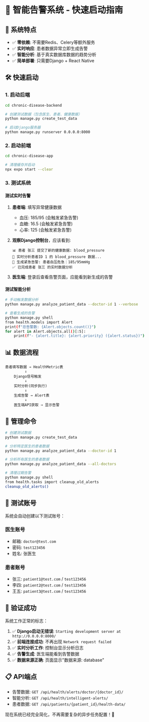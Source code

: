 # 🚀 智能告警系统 - 快速启动指南

## 🎯 **系统特点**
- ✅ **零依赖**: 不需要Redis、Celery等额外服务
- ✅ **实时响应**: 患者数据异常立即生成告警
- ✅ **智能分析**: 基于真实数据库数据的趋势分析
- ✅ **简单部署**: 只需要Django + React Native

## 🛠️ **快速启动**

### **1. 启动后端**
```bash
cd chronic-disease-backend

# 创建测试数据（包含医生、患者、健康数据）
python manage.py create_test_data

# 启动Django服务器
python manage.py runserver 0.0.0.0:8000
```

### **2. 启动前端**
```bash
cd chronic-disease-app

# 清理缓存并启动
npx expo start --clear
```

### **3. 测试系统**

#### **测试实时告警**
1. **患者端**: 填写异常健康数据
   - 血压: 185/95 (会触发紧急告警)
   - 血糖: 16.5 (会触发紧急告警)
   - 心率: 125 (会触发紧急告警)

2. **观察Django控制台**，应该看到:
   ```
   📊 患者 张三 提交了新的健康数据: blood_pressure
   🚨 实时分析患者ID 1 的 blood_pressure 数据...
   🚨 生成紧急告警: 患者血压危急：185/95mmHg
   ✅ 已完成患者 张三 的实时数据分析
   ```

3. **医生端**: 登录后查看告警页面，应能看到新生成的告警

#### **测试智能分析**
```bash
# 手动触发数据分析
python manage.py analyze_patient_data --doctor-id 1 --verbose

# 查看生成的告警
python manage.py shell
from health.models import Alert
print(f"总告警数: {Alert.objects.count()}")
for alert in Alert.objects.all()[:5]:
    print(f"- {alert.title}: {alert.priority} ({alert.status})")
```

## 📊 **数据流程**

```
患者填写数据 → HealthMetric表
         ↓
    Django信号触发
         ↓  
    实时分析(同步执行)
         ↓
    生成告警 → Alert表
         ↓
    医生端API获取 → 显示告警
```

## 🔧 **管理命令**

```bash
# 创建测试数据
python manage.py create_test_data

# 分析特定医生的患者数据
python manage.py analyze_patient_data --doctor-id 1

# 分析所有医生的患者数据  
python manage.py analyze_patient_data --all-doctors

# 清理过期告警
python manage.py shell
from health.tasks import cleanup_old_alerts
cleanup_old_alerts()
```

## 📱 **测试账号**

系统会自动创建以下测试账号：

### **医生账号**
- 邮箱: `doctor@test.com`
- 密码: `test123456`
- 姓名: 张医生

### **患者账号**
- 张三: `patient1@test.com` / `test123456`
- 李四: `patient2@test.com` / `test123456`  
- 王五: `patient3@test.com` / `test123456`

## 🎯 **验证成功**

系统工作正常的标志：

1. ✅ **Django启动无错误**: `Starting development server at http://0.0.0.0:8000/`
2. ✅ **前端连接成功**: 不再出现 `Network request failed`
3. ✅ **实时分析工作**: 控制台显示分析日志
4. ✅ **告警生成**: 医生端能看到告警数据
5. ✅ **数据来源正确**: 页面显示"数据来源: database"

## 📋 **API端点**

- 告警数据: `GET /api/health/alerts/doctor/{doctor_id}/`
- 智能分析: `GET /api/health/intelligent-alerts/`
- 患者数据: `GET /api/patients/{patient_id}/health-data/`

现在系统已经完全简化，不再需要复杂的异步任务配置！🎉